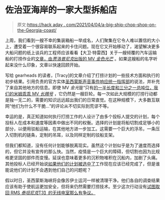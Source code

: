 # 佐治亚海岸的一家大型拆船店

> 原文:[https://hack aday . com/2021/04/04/a-big-ship-chop-shop-on-the-Georgia-coast/](https://hackaday.com/2021/04/04/a-big-ship-chop-shop-on-the-georgia-coast/)

上周，我们看到一艘不幸的集装箱船一举成名，人们聚集在它令人难以置信的大小上，遭受着一个很容易联系起来的卡住问题。现在它又开始移动了，渴望解决更多大船问题的纸上谈兵的工程师应该看看【大卫·特雷西】关于一艘倾覆的汽车运输船的打捞作业的[文章，由*贾洛普尼克*出版的 MV *金色光芒*](https://jalopnik.com/a-chain-just-cut-through-a-capsized-cargo-ship-filled-w-1845784581) 。如果这艘船的名字听起来没什么印象，文章以快速回顾开始。

写给 gearheads 的读者，[Tracy]的文章介绍了打捞计划的一些技术方面和执行的初步结果。引用负责的官方实体[圣西蒙斯声音事件响应统一指挥部](https://www.stsimonssoundincidentresponse.com/)的说法，并补充了来自其他地方的信息。即使 MV *金光*是“只有[的一半长度和三分之一总吨位，我们的米姆乖乖 MV *长赐号*](https://hackaday.com/2021/03/23/traffic-jam-in-the-suez-canal-container-ship-run-aground/) ，它仍然是一艘巨轮。每一次如此大规模的打捞行动都是独一无二的，需要的知识远远超出我们的日常直觉。在这种规模下，大多数互联网“他们为什么不干脆…”的评论从不切实际到荒谬不等。

幸运的是，真正知道如何执行打捞工作的人设计了由多个投标人提交的计划，每个投标人在成本和速度等因素中做出不同的权衡。选择的计划是将船切割成足够小的部分，以便用驳船运输，在其他地方进一步加工。这需要一个巨大的浮吊，一条压入切割机的链条，定制的吊耳，以及同样定制的驳船支架。

但我们都知道，没有任何计划能够脱离现实。虽然这个计划似乎是为了速度而选择的，但它并没有宣传的那么快。当然，疫情是一个巨大的障碍，但切割也因为比规格更坚固的部件而变慢。延误也意味着更多的沉积物堆积在沉船内，加剧了头痛。其他投标人已经开始说[如果他们的计划被选中了](https://www.caranddriver.com/features/a35877638/golden-ray-final-voyage/)工作现在应该已经完成了，但是谁能说他们的计划不会遇到他们自己的问题呢？

假以时日，圣西蒙斯海峡将会像苏伊士运河一样被清理干净。他们各自的调查结果应该有助于使航运更加安全，但将来仍然需要打捞技术。至少这次行动没有[试图取回 RMS *泰坦尼克*T3】的无线电室那么有争议。](https://hackaday.com/2020/03/04/raising-the-titanics-radio-room/)